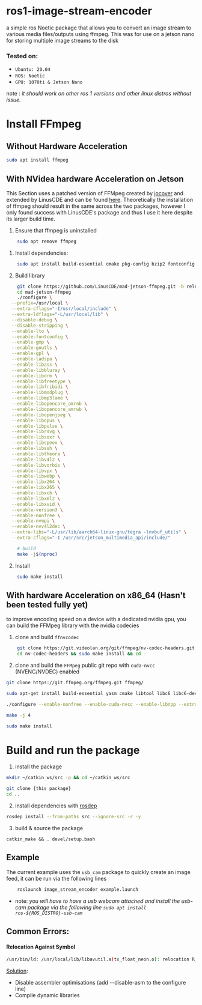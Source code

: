 # ros1-image-stream-encoder
a simple ros Noetic package that allows you to convert an image stream to various media files/outputs using ffmpeg. This was for use on a jetson nano for storing multiple image streams to the disk

### Tested on:
- `Ubuntu: 20.04`
- `ROS: Noetic`
- `GPU: 1070ti & Jetson Nano `

note : *it should work on other ros 1 versions and other linux distros without issue.*


# Install FFmpeg

## Without Hardware Acceleration

```bash
sudo apt install ffmpeg
```


## With NVidea hardware Acceleration on Jetson

This Section uses a patched version of FFMpeg created by [jocover](https://github.com/jocover/jetson-ffmpeg) and extended by LinusCDE and can be found [here](https://github.com/LinusCDE/mad-jetson-ffmpeg). Theoretically the installation of ffmpeg should result in the same across the two packages, however I only found success with LinusCDE's package and thus I use it here despite its larger build time.
1. Ensure that ffmpeg is uninstalled 
```bash
    sudo apt remove ffmpeg
```
1. Install dependencies:
```bash
    sudo apt install build-essential cmake pkg-config bzip2 fontconfig libfribidi{0,-dev} gmpc{,-dev} gnutls-bin lame libass{9,-dev} libavc1394-{0,dev} libbluray{2,-dev} libdrm{2,-dev} libfreetype6{,-dev} libmodplug{1,-dev} libraw1394-{11,dev} librsvg2{-2,-dev} libsoxr{0,-dev} libtheora{0,-dev} libva{2,-dev} libva-drm2 libva-x11-2 libvdpau{1,-dev} libvorbisenc2 libvorbis{0a,-dev} libvpx{6,-dev} libwebp{6,-dev} libx11{-6,-dev} libx264-{155,dev} libx265-{179,dev} libxcb1{,-dev} libxext{6,-dev} libxml2{,-dev} libxv{1,-dev} libxvidcore{4,-dev} libopencore-amr{nb0,nb-dev,wb0,wb-dev} opus-tools libsdl2-dev speex v4l-utils zlib1g{,-dev} libopenjp2-7{,-dev} libssh-{4,dev} libspeex{1,-dev} libgmp-dev libgnutls28-dev libladspa-ocaml-dev libmp3lame{0,-dev} libopus{0,-dev} libv4l-{0,dev}
```
2. Build library
```bash
    git clone https://github.com/LinusCDE/mad-jetson-ffmpeg.git -b release/6.0
    cd mad-jetson-ffmpeg
    ./configure \
  --prefix=/usr/local \
  --extra-cflags="-I/usr/local/include" \
  --extra-ldflags="-L/usr/local/lib" \
  --disable-debug \
  --disable-stripping \
  --enable-lto \
  --enable-fontconfig \
  --enable-gmp \
  --enable-gnutls \
  --enable-gpl \
  --enable-ladspa \
  --enable-libass \
  --enable-libbluray \
  --enable-libdrm \
  --enable-libfreetype \
  --enable-libfribidi \
  --enable-libmodplug \
  --enable-libmp3lame \
  --enable-libopencore_amrnb \
  --enable-libopencore_amrwb \
  --enable-libopenjpeg \
  --enable-libopus \
  --enable-libpulse \
  --enable-librsvg \
  --enable-libsoxr \
  --enable-libspeex \
  --enable-libssh \
  --enable-libtheora \
  --enable-libv4l2 \
  --enable-libvorbis \
  --enable-libvpx \
  --enable-libwebp \
  --enable-libx264 \
  --enable-libx265 \
  --enable-libxcb \
  --enable-libxml2 \
  --enable-libxvid \
  --enable-version3 \
  --enable-nonfree \
  --enable-nvmpi \
  --enable-nvv4l2dec \
  --extra-libs="-L/usr/lib/aarch64-linux-gnu/tegra -lnvbuf_utils" \
  --extra-cflags="-I /usr/src/jetson_multimedia_api/include/"

    # build
    make -j$(nproc)
```
2. Install
```bash
    sudo make install
```


## With hardware Acceleration on x86_64 (Hasn't been tested fully yet)

to improve encoding speed on a device with a dedicated nvidia gpu, you can build the FFMpeg library with the nvidia codecies
1. clone and build `ffnvcodec`
```bash
    git clone https://git.videolan.org/git/ffmpeg/nv-codec-headers.git
    cd nv-codec-headers && sudo make install && cd -
```
2. clone and build the `FFMpeg` public git repo with `cuda-nvcc` (NVENC/NVDEC) enabled 
```bash
git clone https://git.ffmpeg.org/ffmpeg.git ffmpeg/

sudo apt-get install build-essential yasm cmake libtool libc6 libc6-dev unzip wget libnuma1 libnuma-dev

./configure --enable-nonfree --enable-cuda-nvcc --enable-libnpp --extra-cflags=-I/usr/local/cuda/include --extra-ldflags=-L/usr/local/cuda/lib64 --disable-static --enable-shared

make -j 4
```

```bash
sudo make install
```


# Build and run the package

1. install the package
```bash
mkdir ~/catkin_ws/src -p && cd ~/catkin_ws/src

git clone {this package} 
cd ..
```

2. install dependencies with [rosdep](http://wiki.ros.org/rosdep)
```bash
rosdep install --from-paths src --ignore-src -r -y
```
3. build & source the package
```
catkin_make && . devel/setup.bash
```



## Example

The current example uses the `usb_cam` package to quickly create an image feed, it can be run via the following lines

```bash
    roslaunch image_stream_encoder example.launch
```
- note: *you will have to have a usb webcam attached and install the usb-cam package via the following line `sudo apt install ros-${ROS_DISTRO}-usb-cam`*



## Common Errors:

#### Relocation Against Symbol

```bash
/usr/bin/ld: /usr/local/lib/libavutil.a(tx_float_neon.o): relocation R_AARCH64_ADR_PREL_PG_HI21 against symbol `ff_tx_tab_2048_float' which may bind externally can not be used when making a shared object; recompile with -fPIC

```
[Solution](https://stackoverflow.com/questions/13812185/how-to-recompile-with-fpic):
- Disable assembler optimisations (add --disable-asm to the configure line)
- Compile dynamic libraries
